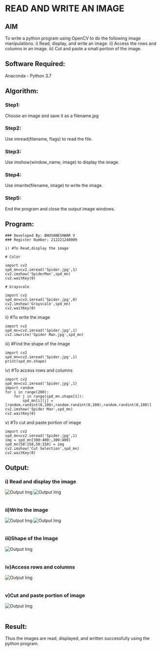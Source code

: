 # READ AND WRITE AN IMAGE
## AIM
To write a python program using OpenCV to do the following image manipulations.
i) Read, display, and write an image.
ii) Access the rows and columns in an image.
iii) Cut and paste a small portion of the image.

## Software Required:
Anaconda - Python 3.7
## Algorithm:
### Step1:
Choose an image and save it as a filename.jpg
### Step2:
Use imread(filename, flags) to read the file.
### Step3:
Use imshow(window_name, image) to display the image.
### Step4:
Use imwrite(filename, image) to write the image.
### Step5:
End the program and close the output image windows.
## Program:
```
### Developed By: BHUVANESHWAR V
### Register Number: 212221240009

i) #To Read,display the image

# Color

import cv2
spd_mn=cv2.imread('Spider.jpg',1)
cv2.imshow('SpiderMan',spd_mn)
cv2.waitKey(0)
```
```
# Grayscale

import cv2
spd_mn=cv2.imread('Spider.jpg',0)
cv2.imshow('Grayscale',spd_mn)
cv2.waitKey(0)
```

ii) #To write the image

```
import cv2
spd_mn=cv2.imread('Spider.jpg',1)
cv2.imwrite('Spider Man.jpg',spd_mn)
```

iii) #Find the shape of the Image
```
import cv2
spd_mn=cv2.imread('Spider.jpg',1)
print(spd_mn.shape)
```
iv) #To access rows and columns
```
import cv2
spd_mn=cv2.imread('Spider.jpg',1)
import random
for i in range(200):
    for j in range(spd_mn.shape[1]):
        spd_mn[i][j] = [random.randint(0,100),random.randint(0,100),random.randint(0,100)]
cv2.imshow('Spider Man',spd_mn)
cv2.waitKey(0)
```
v) #To cut and paste portion of image
```
import cv2
spd_mn=cv2.imread('Spider.jpg',1)
img = spd_mn[300:400:,300:400]
spd_mn[50:150,50:150] = img
cv2.imshow('Cut Selection',spd_mn)
cv2.waitKey(0)
```

## Output:

### i) Read and display the image
![Output Img](Output1.jpg)
![Output Img](Output2.jpg)
<br>
<br>

### ii)Write the image
![Output Img](Output3.jpg)
![Output Img](Output4.jpg)
<br>
<br>

### iii)Shape of the Image
![Output Img](Output5.jpg)
<br>
<br>

### iv)Access rows and columns
![Output Img](Output6.jpg)
<br>
<br>

### v)Cut and paste portion of image
![Output Img](Output7.jpg)
<br>
<br>

## Result:
Thus the images are read, displayed, and written successfully using the python program.


